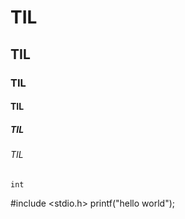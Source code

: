 # TIL
## TIL
### TIL
#### TIL
##### TIL
###### TIL

`int`

#include <stdio.h>
printf("hello world");
